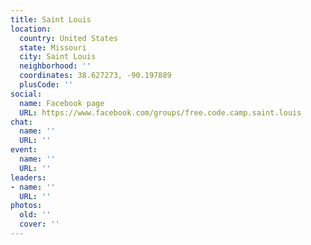 ```yaml
---
title: Saint Louis
location:
  country: United States
  state: Missouri
  city: Saint Louis
  neighborhood: ''
  coordinates: 38.627273, -90.197889
  plusCode: ''
social:
  name: Facebook page
  URL: https://www.facebook.com/groups/free.code.camp.saint.louis
chat:
  name: ''
  URL: ''
event:
  name: ''
  URL: ''
leaders:
- name: ''
  URL: ''
photos:
  old: ''
  cover: ''
---
```

